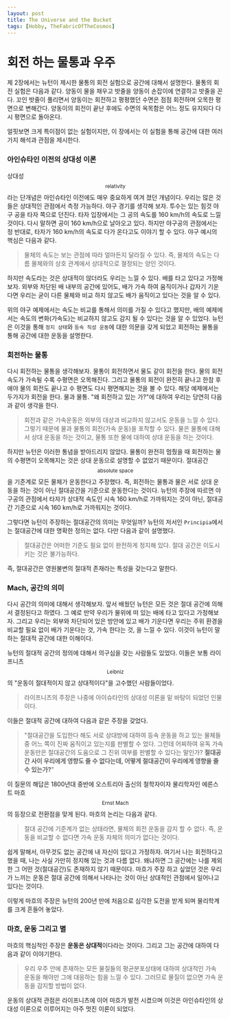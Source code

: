 ```yaml
---
layout: post
title: The Universe and the Bucket
tags: [Hobby, TheFabricOfTheCosmos]
---
```

# 회전 하는 물통과 우주

제 2장에서는 뉴턴이 제시한 물통의 회전 실험으로 공간에 대해서 설명한다. 물통의 회전 실험은 다음과 같다. 양동이 물을 채우고 밧줄을 양동이 손잡이에 연결하고 밧줄을 꼰다. 꼬인 밧줄이 풀리면서 양동이는 회전하고 평평했던 수면은 점점 회전하며 오목한 평면으로 변해간다. 양동이의 회전이 끝난 후에도 수면의 옥목함은 어느 정도 유지되다 다시 평면으로 돌아온다.

얼핏보면 크게 특이점이 없는 실험이지만, 이 장에서는 이 실험을 통해 공간에 대한 여러가지 해석과 관점을 제시한다. 

### 아인슈타인 이전의 상대성 이론

상대성$$_\text{relativity}$$라는 단개념은 아인슈타인 이전에도 매우 중요하게 여겨 졌던 개념이다. 우리는 많은 것들은 상대적인 관점에서 측정 가능하다. 야구 경기를 생각해 보자. 투수는 있는 힘것 야구 공을 타자 쪽으로 던진다. 타자 입장에서는 그 공의 속도를 160 km/h의 속도로 느낄 것이다. 다시 말하면 공이 160 km/h으로 날아오고 있다. 하지만 야구공의 관점에서는 정 반대로, 타자가 160 km/h의 속도로 다가 온다고도 이야기 할 수 있다. 야구 예시의 핵심은 다음과 같다.

> 물체의 속도는 보는 관점에 따라 얼마든지 달라질 수 있다. 즉, 물체의 속도는 다름 물체와의 상호 관계에서 상대적으로 졀정되는 양인 것이다.

하지만 속도라는 것은 상대적이 않더라도 우리는 느낄 수 있다. 배를 타고 있다고 가정해 보자. 외부와 차단된 배 내부의 공간에 있어도, 배가 가속 하여 움직이거나 갑자기 기운다면 우리는 굳이 다른 물체와 비교 하지 않고도 배가 움직이고 있다는 것을 알 수 있다. 

위의 야구 예제에서는 속도는 비교를 통해서 의미를 가질 수 있다고 했지만, 배의 예제에서는 속도의 변화(가속도)는 비교하지 않고도 감지 될 수 있다는 것을 알 수 있었다. 뉴턴은 이것을 통해 ``정지 상태``와 ``등속 직성 운동``에 대한 의문을 갖게 되었고 회전하는 물통을 통해 공간에 대한 운동을 설명한다.



### 회전하는 물통

다시 회전하는 물통을 생각해보자. 물통이 회전하면서 물도 같이 회전을 한다. 물의 회전속도가 가속될 수록 수평면은 오목해진다. 그리고 물통의 회전이 완전히 끝나고 한참 후에야 물의 회전도 끝나고 수 평면도 다시 평면해지는 것을 볼 수 있다. 해당 예제에서는 두가지가 회전을 한다. 물과 물통. "왜 회전하고 있는 가?"에 대하여 우리는 당연히 다음과 같이 생각을 한다.

> 회전과 같은 가속운동은 외부의 대상과 비교하지 않고서도 운동을 느낄 수 있다. 그렇기 때문에 물과 물통의 회전(가속 운동)을 포착할 수 있다. 물은 물통에 대해서 상대 운동을 하는 것이고, 물통 또한 물에 대하여 상대 운동을 하는 것이다. 

하지만 뉴턴은 이러한 통념을 받아드리지 않았다. 물통이 완전히 멈췄을 때 회전하는 물의 수평면이 오목해지는 것은 상대  운동으로 설명할 수 없었기 때문이다. 절대공간$$_\text{absolute space}$$을 기준계로 모든 물체가 운동한다고 주장했다. 즉, 회전하는 물통과 물은 서로 상대 운동을 하는 것이 아닌 절대공간을 기준으로 운동한다는 것이다.  뉴턴의 주장에 따르면 야구공의 관점에서 타자가 상대적 속도인 시속 160 km/h로 가까워지는 것이 아닌, 절대공간 기준으로 시속 160 km/h로 가까워지는 것이다.

그렇다면 뉴턴이 주장하는 절대공간의 의미는 무엇일까? 뉴턴의 저서인 ``Principia``에서는 절대공간에 대한 명확한 정의는 없다. 다만 다음과 같이 설명했다.

> 절대공간은 어떠한 기준도 필요 없이 완전하게 정지해 있다. 절대 공간은 이도시키는 것은 불가능하다. 

즉, 절대공간은 영원불변의 절대적 존재라는 특성을 갖는다고 말한다. 

### Mach, 공간의 의미

 다시 공간의 의미에 대해서 생각해보자. 앞서 배웠던 뉴턴은 모든 것은 절대 공간에 의해서 결정된다고 하였다. 그 예로 만약 우리가 물위에 떠 있는 배에 타고 있다고 가정해보자. 그리고 우리는 외부와 차단되어 있은 방안에 있고 배가 기운다면 우리는 주위 환경을 비교할 필요 없이 배가 기운다는 것, 가속 한다는 것, 을 느낄 수 있다. 이것이 뉴턴이 말하는 절대적 공간에 대한 이해이다. 

뉴턴의 절대적 공간의 정의에 대해서 의구심을 갖는 사람들도 있었다. 이들은 보통 라이프니츠$$_\text {Leibniz}$$의 "운동이 절대적이지 않고 상대적이다"을 고수했던 사람들이었다.

> 라이프니츠의 주장은 나중에 아이슈타인의 상대성 이론을 밑 바탕이 되었던 인물이다.

이들은 절대적 공간에 대하여 다음과 같은 주장을 갖었다.

> "절대공간을 도입한다 해도 서로 상대방에 대하여 등속 운동을 하고 있는 물체들 중 어느 쪽이 진짜 움직이고 있는지를 판별할 수 었다. 그런데 어찌하여 유독 가속운동만은 절대공간의 도움으로 그 진위 여부를 판별할 수 있다는 말인가? **절대공간 사이 우리에게 영향도 줄 수 없다는데, 어떻게 절대공간이 우리에게 영향을 줄 수 있는가?**"

이 질문의 해답은 1800년대 중반에 오스트리아 출신의 철학자이자 물리학자인 에른스트 마흐$$_\text{Ernst Mach}$$의 등장으로 전환점을 맞게 된다. 마흐의 논리는 다음과 같다.

> 절대 공간에 기준계가 없는 상태라면, 물체의 회전 운동을 감지 할 수 없다. 즉, 운동을 비교할 수 없다면 가속 운동 자체의 의미가 없다는 것이다.

쉽게 말해서, 아무것도 없는 공간에 내 자신이 있다고 가정하자. 여기서 나는 회전하다고 했을 때, 나는 사실 가만히 정지해 있는 것과 다름 없다. 왜냐하면 그 공간에는 나를 제외한 그 어떤 것(절대공간)도 존재하지 않기 때문이다. 마흐가 주장 하고 싶었던 것은 우리가 느끼는 운동은 절대 공간에 의해서 나타나는 것이 아닌 상대적인 관점에서 일어나고 있다는 것이다. 

이렇게 마흐의 주장은 뉴턴의 200년 만에 처음으로 심각한 도전을 받게 되며 물리학계를 크게 흔들어 놓았다.



### 마흐, 운동 그리고 별

마흐의 핵심적인 주장은 **운동은 상대적**이다라는 것이다. 그리고 그는 공간에 대하여 다음과 같이 이야기한다.

> 우리 우주 안에 존재하는 모든 물질들의 평균분포상태에 대하여 상대적인 가속 운동을 해야만 그에 대응하는 힘을 느낄 수 있다. 그러므로 물질이 없으면 가속 운동을 감지할 방법이 없다.

운동의 상대적 관점은 라이프니츠에 이어 마흐가 발전 시켰으며 이것은 아인슈타인의 상대성 이론으로 이루어지는 아주 멋진 이론이 되었다. 